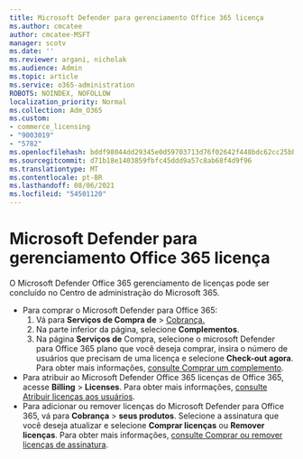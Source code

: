 ```yaml
---
title: Microsoft Defender para gerenciamento Office 365 licença
ms.author: cmcatee
author: cmcatee-MSFT
manager: scotv
ms.date: ''
ms.reviewer: argani, nicholak
ms.audience: Admin
ms.topic: article
ms.service: o365-administration
ROBOTS: NOINDEX, NOFOLLOW
localization_priority: Normal
ms.collection: Adm_O365
ms.custom:
- commerce_licensing
- "9003019"
- "5782"
ms.openlocfilehash: bddf98044dd29345e0d59703713d76f02642f448bdc62cc25bb356933d524f21
ms.sourcegitcommit: d71b18e1403859fbfc45ddd9a57c8ab68f4d9f96
ms.translationtype: MT
ms.contentlocale: pt-BR
ms.lasthandoff: 08/06/2021
ms.locfileid: "54501120"
---
```

# <a name="microsoft-defender-for-office-365-license-management"></a>Microsoft Defender para gerenciamento Office 365 licença

O Microsoft Defender Office 365 gerenciamento de licenças pode ser concluído no Centro de administração do Microsoft 365.

- Para comprar o Microsoft Defender para Office 365:
    1. Vá para **Serviços de Compra de**  >  [Cobrança.](https://go.microsoft.com/fwlink/p/?linkid=868433)
    2. Na parte inferior da página, selecione **Complementos**.
    3. Na página **Serviços de** Compra, selecione o microsoft Defender para Office 365 plano que você deseja comprar, insira o número de usuários que precisam de uma licença e selecione **Check-out agora**. Para obter mais informações, [consulte Comprar um complemento](/microsoft-365/commerce/buy-or-edit-an-add-on).
- Para atribuir ao Microsoft Defender Office 365 licenças de Office 365, acesse **Billing**  >  **Licenses**. Para obter mais informações, [consulte Atribuir licenças aos usuários](/microsoft-365/admin/manage/assign-licenses-to-users).
- Para adicionar ou remover licenças do Microsoft Defender para Office 365, vá para **Cobrança**  >  **seus produtos**. Selecione a assinatura que você deseja atualizar e selecione **Comprar licenças** ou **Remover licenças**. Para obter mais informações, [consulte Comprar ou remover licenças de assinatura](/microsoft-365/commerce/licenses/buy-licenses).